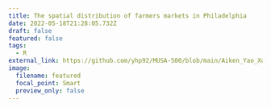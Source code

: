```yaml
---
title: The spatial distribution of farmers markets in Philadelphia
date: 2022-05-18T21:28:05.732Z
draft: false
featured: false
tags:
  - R
external_link: https://github.com/yhp92/MUSA-500/blob/main/Aiken_Yao_Xu_Assignment_4.pdf
image:
  filename: featured
  focal_point: Smart
  preview_only: false
---
```

